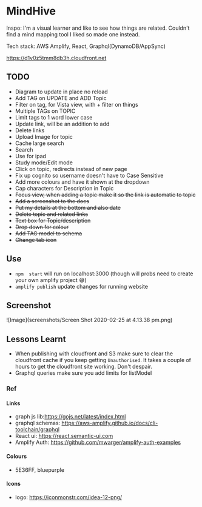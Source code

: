# MindHive

Inspo: I'm a visual learner and like to see how things are related. Couldn't 
find a mind mapping tool I liked so made one instead.
 
Tech stack: AWS Amplify, React, Graphql(DynamoDB/AppSync)

https://d1v0z5tmm8db3h.cloudfront.net

## TODO
- Diagram to update in place no reload
- Add TAG on UPDATE and ADD Topic 
- Filter on tag, for Vista view, with + filter on things
- Multiple TAGs on TOPIC
- Limit tags to 1 word lower case
- Update link, will be an addition to add
- Delete links
- Upload Image for topic
- Cache large search
- Search
- Use for ipad
- Study mode/Edit mode
- Click on topic, redirects instead of new page
- Fix up cognito so username doesn't have to Case Sensitive
- Add more colours and have it shown at the dropdown
- Cap characters for Description in Topic
- ~~Focus view, when adding a topic make it so the link is automatic to topic~~
- ~~Add a screenshot to the docs~~
- ~~Put my details at the bottom and also date~~
- ~~Delete topic and related links~~
- ~~Text box for Topic/description~~
- ~~Drop down for colour~~
- ~~Add TAG model to schema~~
- ~~Change tab icon~~

## Use
- `npm  start` will run on localhost:3000 (though will probs need to create your own amplify project :sweat_smile:)
- `amplify publish` update changes for running website

## Screenshot
![Image](screenshots/Screen Shot 2020-02-25 at 4.13.38 pm.png)

## Lessons Learnt 

- When publishing with cloudfront and S3 make sure to clear the cloudfront cache if you keep getting `Unauthorised`.
It takes a couple of hours to get the cloudfront site working. Don't despair.
- Graphql queries make sure you add limits for listModel

### Ref

#### Links

- graph js lib:https://gojs.net/latest/index.html
- graphql schemas: https://aws-amplify.github.io/docs/cli-toolchain/graphql
- React ui: https://react.semantic-ui.com
- Amplify Auth: https://github.com/mwarger/amplify-auth-examples

#### Colours
- 5E36FF, bluepurple 

#### Icons

- logo: https://iconmonstr.com/idea-12-png/ 
